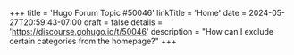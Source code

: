 +++
title = 'Hugo Forum Topic #50046'
linkTitle = 'Home'
date = 2024-05-27T20:59:43-07:00
draft = false
details = 'https://discourse.gohugo.io/t/50046'
description = "How can I exclude certain categories from the homepage?"
+++
